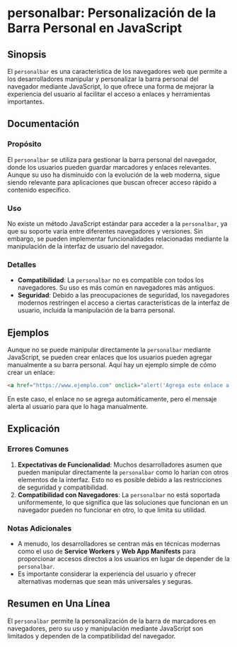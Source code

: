 <!--
Meta Description: # personalbar: Personalización de la Barra Personal en JavaScript ## Sinopsis El `personalbar` es una característica de los navegadores web que permit...
Meta Keywords: que, personalbar, barra, los, personal
-->

# personalbar: Personalización de la Barra Personal en JavaScript

## Sinopsis
El `personalbar` es una característica de los navegadores web que permite a los desarrolladores manipular y personalizar la barra personal del navegador mediante JavaScript, lo que ofrece una forma de mejorar la experiencia del usuario al facilitar el acceso a enlaces y herramientas importantes.

## Documentación
### Propósito
El `personalbar` se utiliza para gestionar la barra personal del navegador, donde los usuarios pueden guardar marcadores y enlaces relevantes. Aunque su uso ha disminuido con la evolución de la web moderna, sigue siendo relevante para aplicaciones que buscan ofrecer acceso rápido a contenido específico.

### Uso
No existe un método JavaScript estándar para acceder a la `personalbar`, ya que su soporte varía entre diferentes navegadores y versiones. Sin embargo, se pueden implementar funcionalidades relacionadas mediante la manipulación de la interfaz de usuario del navegador.

### Detalles
- **Compatibilidad**: La `personalbar` no es compatible con todos los navegadores. Su uso es más común en navegadores más antiguos.
- **Seguridad**: Debido a las preocupaciones de seguridad, los navegadores modernos restringen el acceso a ciertas características de la interfaz de usuario, incluida la manipulación de la barra personal.

## Ejemplos
Aunque no se puede manipular directamente la `personalbar` mediante JavaScript, se pueden crear enlaces que los usuarios pueden agregar manualmente a su barra personal. Aquí hay un ejemplo simple de cómo crear un enlace:

```html
<a href="https://www.ejemplo.com" onclick="alert('Agrega este enlace a tu barra personal'); return false;">Agregar a la barra personal</a>
```

En este caso, el enlace no se agrega automáticamente, pero el mensaje alerta al usuario para que lo haga manualmente.

## Explicación
### Errores Comunes
1. **Expectativas de Funcionalidad**: Muchos desarrolladores asumen que pueden manipular directamente la `personalbar` como lo harían con otros elementos de la interfaz. Esto no es posible debido a las restricciones de seguridad y compatibilidad.
2. **Compatibilidad con Navegadores**: La `personalbar` no está soportada uniformemente, lo que significa que las soluciones que funcionan en un navegador pueden no funcionar en otro, lo que limita su utilidad.

### Notas Adicionales
- A menudo, los desarrolladores se centran más en técnicas modernas como el uso de **Service Workers** y **Web App Manifests** para proporcionar accesos directos a los usuarios en lugar de depender de la `personalbar`.
- Es importante considerar la experiencia del usuario y ofrecer alternativas modernas que sean más universales y seguras.

## Resumen en Una Línea
El `personalbar` permite la personalización de la barra de marcadores en navegadores, pero su uso y manipulación mediante JavaScript son limitados y dependen de la compatibilidad del navegador.